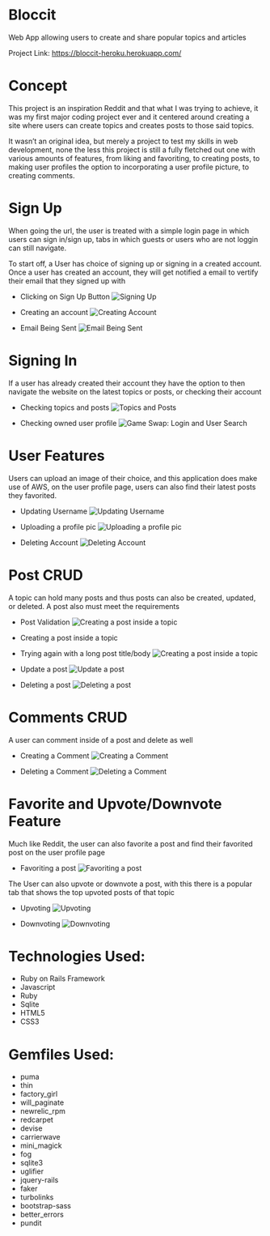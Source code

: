 # Bloccit 

Web App allowing users to create and share popular topics and articles

Project Link: https://bloccit-heroku.herokuapp.com/

# Concept

This project is an inspiration Reddit and that what I was trying to achieve, it was my first major coding project ever and it centered around creating a site where users can create topics and creates posts to those said topics.

It wasn’t an original idea, but merely a project to test my skills in web development, none the less this project is still a fully fletched out one with various amounts of features, from liking and favoriting, to creating posts, to making user profiles the option to incorporating a user profile picture, to creating comments.

# Sign Up

When going the url, the user is treated with a simple login page in which users can sign in/sign up, tabs in which guests or users who are not loggin can still navigate.

To start off, a User has choice of signing up or signing in a created account.
Once a user has created an account, they will get notified a email to vertify their email that they signed up with

* Clicking on Sign Up Button
![Signing Up](/gifs/signing-up.gif "Signing Up")

* Creating an account
![Creating Account](/gifs/creating-account.gif "Creating an account")

* Email Being Sent
![Email Being Sent](/gifs/email-sent.gif "Email Being Sent")

# Signing In

If a user has already created their account they have the option to then navigate the website on the latest topics or posts, or checking their account

* Checking topics and posts
![Topics and Posts](/gifs/topics-and-posts.gif "Topics and Posts")

* Checking owned user profile
![Game Swap: Login and User Search](/gifs/user-profile.gif "Login and User Searchh")

# User Features

Users can upload an image of their choice, and this application does make use of AWS, on the user profile page, users can also find their latest posts they favorited.

* Updating Username
![Updating Username](/gifs/updating-username.gif "Updating Username")

* Uploading a profile pic
![Uploading a profile pic](/gifs/uploading-image.gif "Uploading a profile pic")

* Deleting Account
![Deleting Account](/gifs/delete-account.gif "Deleting Account")


# Post CRUD

A topic can hold many posts and thus posts can also be created, updated, or deleted. A post also must meet the requirements 

* Post Validation
![Creating a post inside a topic](/gifs/Post-require.gif "Creating a post inside a topic")


* Creating a post inside a topic
- Trying again with a long post title/body
![Creating a post inside a topic](/gifs/create-post.gif "Creating a post inside a topic")

* Update a post
![Update a post](/gifs/edit-post.gif "Login and User Searchh")

* Deleting a post
![Deleting a post](/gifs/delete-post.gif "Deleting a post")


# Comments CRUD

A user can comment inside of a post and delete as well

* Creating a Comment
![Creating a Comment](/gifs/create-comment.gif "Creating a Comment")

* Deleting a Comment
![Deleting a Comment](/gifs/delete-comment.gif "Deleting a Comment")

# Favorite and Upvote/Downvote Feature

Much like Reddit, the user can also favorite a post and find their favorited post on the user profile page

* Favoriting a post
![Favoriting a post](/gifs/favorite-post.gif "Favoriting a post")

The User can also upvote or downvote a post, with this there is a popular tab that shows the top upvoted posts of that topic

* Upvoting
![Upvoting](/gifs/Upvoting.gif "Upvoting")

* Downvoting
![Downvoting](/gifs/Downvote.gif "Downvoting")

# Technologies Used:

- Ruby on Rails Framework
- Javascript
- Ruby
- Sqlite
- HTML5
- CSS3


# Gemfiles Used:

- puma
- thin
- factory_girl
- will_paginate
- newrelic_rpm
- redcarpet
- devise
- carrierwave
- mini_magick
- fog
- sqlite3
- uglifier
- jquery-rails
- faker
- turbolinks
- bootstrap-sass
- better_errors
- pundit
